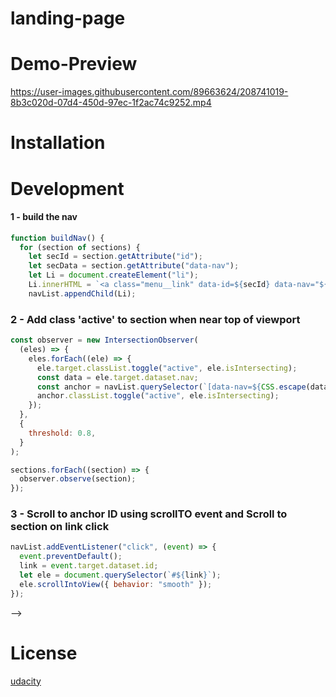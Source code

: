 # landing-page

# Demo-Preview


https://user-images.githubusercontent.com/89663624/208741019-8b3c020d-07d4-450d-97ec-1f2ac74c9252.mp4


# Installation

# Development

#### 1 - build the nav

```javascript
function buildNav() {
  for (section of sections) {
    let secId = section.getAttribute("id");
    let secData = section.getAttribute("data-nav");
    let Li = document.createElement("li");
    Li.innerHTML = `<a class="menu__link" data-id=${secId} data-nav="${secData}" href="#${secId}">${secData}</a>`;
    navList.appendChild(Li);

```

### 2 - Add class 'active' to section when near top of viewport

```javascript
const observer = new IntersectionObserver(
  (eles) => {
    eles.forEach((ele) => {
      ele.target.classList.toggle("active", ele.isIntersecting);
      const data = ele.target.dataset.nav;
      const anchor = navList.querySelector(`[data-nav=${CSS.escape(data)}]`);
      anchor.classList.toggle("active", ele.isIntersecting);
    });
  },
  {
    threshold: 0.8,
  }
);

sections.forEach((section) => {
  observer.observe(section);
});
```

### 3 - Scroll to anchor ID using scrollTO event and Scroll to section on link click

```javascript
navList.addEventListener("click", (event) => {
  event.preventDefault();
  link = event.target.dataset.id;
  let ele = document.querySelector(`#${link}`);
  ele.scrollIntoView({ behavior: "smooth" });
});
```

 -->

# License

[udacity](https://www.udacity.com/)
